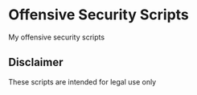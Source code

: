 # Offensive Security Scripts
My offensive security scripts

## Disclaimer
These scripts are intended for legal use only
